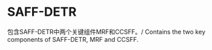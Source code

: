 # SAFF-DETR
包含SAFF-DETR中两个关键组件MRF和CCSFF。/ Contains the two key components of SAFF-DETR, MRF and CCSFF.

